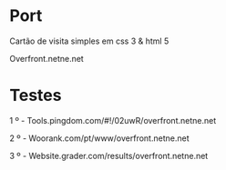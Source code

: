 # Port

Cartão de visita simples em css 3 &amp; html 5

Overfront.netne.net

# Testes
  
  1 º - Tools.pingdom.com/#!/02uwR/overfront.netne.net
   
  2 º - Woorank.com/pt/www/overfront.netne.net
  
  3 º - Website.grader.com/results/overfront.netne.net
